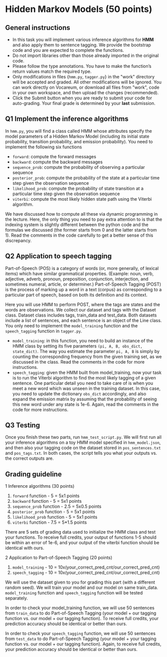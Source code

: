 <html>

<body class="stackedit">
  <div class="stackedit__html"><h1 id="hidden-markov-models-50-points">Hidden Markov Models (50 points)</h1>

<h2 id="Instructions">General instructions</a></h2><ul>
<li>In this task you will implement various inference algorithms for <strong>HMM</strong> and also apply them to sentence tagging. We provide the bootstrap code and you are expected to complete the functions.</li>
<li>Do not import libraries other than those already imported in the original code.</li>
<li>Please follow the type annotations. You have to make the function’s return values match the required type.</li>
<li>Only modifications in files {<code>hmm.py</code>, <code>tagger.py</code>} in the "work" directory will be accepted and graded. All other modifications will be ignored. You can work directly on Vocareum, or download all files from "work", code in your own workspace, and then upload the changes (recommended). </li>
<li>Click the Submit button when you are ready to submit your code for auto-grading. Your final grade is determined by your <strong>last</strong> submission. </li>
</ul>    
  


<h2 id="implementation-30-points">Q1 Implement the inference algorithms</h2>
In <code>hmm.py</code>, you will find a class called HMM whose attributes specify the model parameters of a Hidden Markov Model (including its initial state probability, transition probability, and emission probability).
You need to implement the following six functions
<ul>
<li><code>forward</code>: compute the forward messages</li>
<li><code>backward</code>: compute the backward messages</li>
<li><code>sequence_prob</code>: compute the probability of observing a particular sequence</li>
<li><code>posterior_prob</code>: compute the probability of the state at a particular time step given the observation sequence </li>
<li><code>likelihood_prob</code>: compute the probability of state transition at a particular time step given the observation sequence</li>
<li><code>viterbi</code>: compute the most likely hidden state path using the Viterbi algorithm.</li>
</ul>
We have discussed how to compute all these via dynamic programming in the lecture.
Here, the only thing you need to pay extra attention to is that the indexing system is slightly different between the python code and the formulas we discussed (the former starts from 0 and the latter starts from 1).
Read the comments in the code carefully to get a better sense of this discrepancy.



<h2 id="application-to-speech-tagging--20-points">Q2 Application to speech tagging </h2>
<p>Part-of-Speech (POS) is a category of words (or, more generally, of lexical items) which have similar grammatical properties. (Example: noun, verb, adjective, adverb, pronoun, preposition, conjunction, interjection, and sometimes numeral, article, or determiner.)
Part-of-Speech Tagging (POST) is the process of marking up a word in a text (corpus) as corresponding to a particular part of speech, based on both its definition and its context.</p>
<p>Here you will use HMM to perform POST, where the tags are states and the words are observations. 
We collect our dataset and tags with the Dataset class. Dataset class includes tags, train_data and test_data. Both datasets include a list of sentences, and each sentence is an object of the Line class. 
You only need to implement the <code>model_training</code> function and the <code>speech_tagging</code> function in <code>tagger.py</code>.

<ul>
<li><code>model_training</code>: in this function, you need to build an instance of the HMM class by setting its five parameters <code>(pi, A, B, obs_dict, state_dict)</code>. 
The way you estimate the parameter <code>pi, A, B</code> is simply by counting the corresponding frequency from the given training set, as we discussed in the class. Read the comments in the code for more instructions.
</li>
<li><code>speech_tagging</code>: given the HMM built from model_training, now your task is to run the Viterbi algorithm to find the most likely tagging of a given sentence.
One particular detail you need to take care of is when you meet a new word which was unseen in the training dataset.
In this case, you need to update the dictionary <code>obs_dict</code> accordingly, and also expand the emission matrix by assuming that the probability of seeing this new word under any state is 1e-6.
Again, read the comments in the code for more instructions.
</li>
</ul>

<h2 id="grading-guideline">Q3 Testing</h2>
Once you finish these two parts, run <code>hmm_test_script.py</code>.
We will first run all your inference algorithms on a toy HMM model specified in <code>hmm_model.json</code>,
and then also your tagging code on the dataset stored in <code>pos_sentences.txt</code> and <code>pos_tags.txt</code>.
In both cases, the script tells you what your outputs vs. the correct outputs are.

<h2 id="grading-guideline">Grading guideline</h2>
<p>1 Inference algorithms (30 points)</p>
<ol>
<li><code>forward</code> function - 5 = 5x1 points</li>
<li><code>backward</code> function - 5 = 5x1 points</li>
<li><code>sequence_prob</code> function - 2.5 = 5x0.5 points</li>
<li><code>posterior_prob</code> function - 5 = 5x1 points</li>
<li><code>likelihood_prob</code> function - 5 = 5x1 points</li>
<li><code>viterbi</code> function - 7.5 = 5*1.5 points</li>
</ol>
<p>There are 5 sets of grading data used to initialize the HMM class and test your functions. To receive full credits, your output of functions 1-5 should be within an error of 1e-6, and your output of the viterbi function should be identical with ours.</p>

<p>2 Application to Part-of-Speech Tagging (20 points)</p>
<ol>
<li><code>model_training</code> - 10 = 10x(your_correct_pred_cnt/our_correct_pred_cnt)</li>
<li><code>speech_tagging</code> - 10 = 10x(your_correct_pred_cnt/our_correct_pred_cnt)</li>
</ol>
<p>We will use the dataset given to you for grading this part (with a different random seed). We will train your model and our model on same train_data. <code>model_training</code> function and <code>speech_tagging</code> function will be tested separately.</p>
<p>In order to check your model_training function, we will use 50 sentences from <code>train_data</code> to do Part-of-Speech Tagging (your model + our tagging function vs. our model + our tagging function). To receive full credits, your prediction accuracy should be identical or better than ours.</p>
<p>In order to check your <code>speech_tagging</code> function, we will use 50 sentences from <code>test_data</code> to do Part-of-Speech Tagging (your model + your tagging function vs. our model + our tagging function). Again, to receive full credits, your prediction accuracy should be identical or better than ours.</p>

</div>
</body>

</html>
